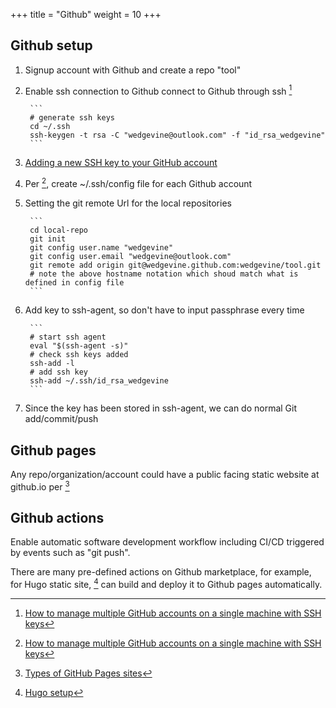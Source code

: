 +++
title = "Github"
weight = 10
+++

## Github setup
1. Signup account with Github and create a repo "tool"
1. Enable ssh connection to Github connect to Github through ssh [^1]

        ```
        # generate ssh keys
        cd ~/.ssh
        ssh-keygen -t rsa -C "wedgevine@outlook.com" -f "id_rsa_wedgevine"
        ```
1. [Adding a new SSH key to your GitHub account](https://help.github.com/en/github/authenticating-to-github/adding-a-new-ssh-key-to-your-github-account)
1. Per [^1], create ~/.ssh/config file for each Github account
1. Setting the git remote Url for the local repositories

        ```
        cd local-repo
        git init
        git config user.name "wedgevine"
        git config user.email "wedgevine@outlook.com"
        git remote add origin git@wedgevine.github.com:wedgevine/tool.git
        # note the above hostname notation which shoud match what is defined in config file
        ```
1. Add key to ssh-agent, so don't have to input passphrase every time

        ```
        # start ssh agent
        eval "$(ssh-agent -s)"
        # check ssh keys added
        ssh-add -l
        # add ssh key
        ssh-add ~/.ssh/id_rsa_wedgevine
        ```
1. Since the key has been stored in ssh-agent, we can do normal Git add/commit/push


## Github pages
Any repo/organization/account could have a public facing static website at github.io per [^2]


## Github actions
Enable automatic software development workflow including CI/CD triggered by events such as "git push".

There are many pre-defined actions on Github marketplace, for example, for Hugo static site, [^3] can build
and deploy it to Github pages automatically.


[^1]: [How to manage multiple GitHub accounts on a single machine with SSH keys](https://www.freecodecamp.org/news/manage-multiple-github-accounts-the-ssh-way-2dadc30ccaca/)
[^2]: [Types of GitHub Pages sites](https://help.github.com/en/github/working-with-github-pages/about-github-pages#types-of-github-pages-sites)
[^3]: [Hugo setup](https://github.com/marketplace/actions/hugo-setup)

